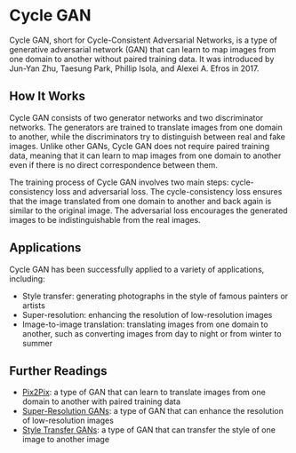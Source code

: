 # Cycle GAN

Cycle GAN, short for Cycle-Consistent Adversarial Networks, is a type of generative adversarial network (GAN) that can learn to map images from one domain to another without paired training data. It was introduced by Jun-Yan Zhu, Taesung Park, Phillip Isola, and Alexei A. Efros in 2017.

## How It Works

Cycle GAN consists of two generator networks and two discriminator networks. The generators are trained to translate images from one domain to another, while the discriminators try to distinguish between real and fake images. Unlike other GANs, Cycle GAN does not require paired training data, meaning that it can learn to map images from one domain to another even if there is no direct correspondence between them.

The training process of Cycle GAN involves two main steps: cycle-consistency loss and adversarial loss. The cycle-consistency loss ensures that the image translated from one domain to another and back again is similar to the original image. The adversarial loss encourages the generated images to be indistinguishable from the real images.

## Applications

Cycle GAN has been successfully applied to a variety of applications, including:
- Style transfer: generating photographs in the style of famous painters or artists
- Super-resolution: enhancing the resolution of low-resolution images
- Image-to-image translation: translating images from one domain to another, such as converting images from day to night or from winter to summer

## Further Readings

- [Pix2Pix](pix2pix): a type of GAN that can learn to translate images from one domain to another with paired training data
- [Super-Resolution GANs](super_resolution_gans): a type of GAN that can enhance the resolution of low-resolution images
- [Style Transfer GANs](style_transfer_gans): a type of GAN that can transfer the style of one image to another image
